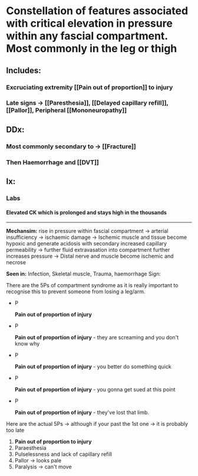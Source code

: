 # Constellation of features associated with critical elevation in pressure within any fascial compartment. Most commonly in the leg or thigh
## Includes:
### Excruciating extremity [[Pain out of proportion]] to injury
### Late signs -> [[Paresthesia]], [[Delayed capillary refill]], [[Pallor]], Peripheral [[Mononeuropathy]]

## DDx:
### Most commonly secondary to -> [[Fracture]]
### Then Haemorrhage and [[DVT]]
## Ix:
### Labs
#### Elevated CK which is prolonged and stays high in the thousands

---
**Mechansim:** rise in pressure within fascial compartment -> arterial insufficiency   -> ischaemic damage -> Ischemic muscle and tissue become hypoxic and generate acidosis with secondary increased capillary permeability -> further fluid extravasation into compartment further increases pressure -> Distal nerve and muscle become ischemic and necrose

**Seen in:** Infection, Skeletal muscle, Trauma, haemorrhage
Sign: 


There are the 5Ps of compartment syndrome as it is really important to recognise this to prevent someone from losing a leg/arm.

- P

    **Pain out of proportion of injury**

- P

    **Pain out of proportion of injury** - they are screaming and you don't know why

- P

    **Pain out of proportion of injury** - you better do something quick

- P

    **Pain out of proportion of injury** - you gonna get sued at this point

- P

    **Pain out of proportion of injury** - they've lost that limb.

Here are the actual 5Ps → although if your past the 1st one → it is probably too late

1. **Pain out of proportion to injury**
2. Paraesthesia
3. Pulselessness and lack of capillary refill
4. Pallor → looks pale
5. Paralysis → can't move
